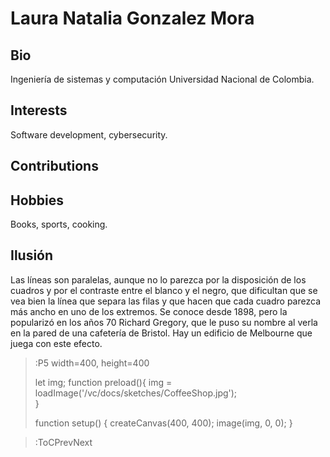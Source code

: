 # Laura Natalia Gonzalez Mora

## Bio
Ingeniería de sistemas y computación
Universidad Nacional de Colombia.

## Interests

Software development, cybersecurity.

## Contributions


## Hobbies

Books, sports, cooking.


## Ilusión
 Las líneas son paralelas, aunque no lo parezca por la disposición de los cuadros y por el contraste entre el blanco y el negro, que dificultan que se vea bien la línea que separa las filas y que hacen que cada cuadro parezca más ancho en uno de los extremos. Se conoce desde 1898, pero la popularizó en los años 70 Richard Gregory, que le puso su nombre al verla en la pared de una cafetería de Bristol. Hay un edificio de Melbourne que juega con este efecto.

> :P5 width=400, height=400
>
> let img;
> function preload(){
>   img = loadImage('/vc/docs/sketches/CoffeeShop.jpg');   
>}
>
> function setup() {
>   createCanvas(400, 400);
>   image(img, 0, 0);
> }

> :ToCPrevNext
